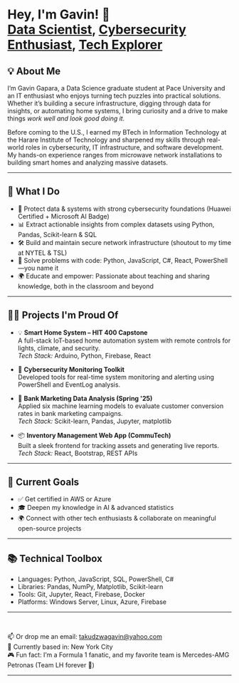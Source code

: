 <h1>Hey, I'm Gavin! 👋 <br/><a href="https://github.com/gavin-taku">Data Scientist</a>, <a href="https://www.linkedin.com/in/gavin-gapara">Cybersecurity Enthusiast</a>, <a href="#">Tech Explorer</a></h1>

<h2>💡 About Me</h2>

I’m Gavin Gapara, a Data Science graduate student at Pace University and an IT enthusiast who enjoys turning tech puzzles into practical solutions. Whether it’s building a secure infrastructure, digging through data for insights, or automating home systems, I bring curiosity and a drive to make things *work well and look good doing it.*

Before coming to the U.S., I earned my BTech in Information Technology at the Harare Institute of Technology and sharpened my skills through real-world roles in cybersecurity, IT infrastructure, and software development. My hands-on experience ranges from microwave network installations to building smart homes and analyzing massive datasets.

---

<h2>🧠 What I Do</h2>

- 🔐 Protect data & systems with strong cybersecurity foundations (Huawei Certified + Microsoft AI Badge)
- 📊 Extract actionable insights from complex datasets using Python, Pandas, Scikit-learn & SQL
- 🛠️ Build and maintain secure network infrastructure (shoutout to my time at NYTEL & TSL)
- 🧰 Solve problems with code: Python, JavaScript, C#, React, PowerShell—you name it
- 🌍 Educate and empower: Passionate about teaching and sharing knowledge, both in the classroom and beyond

---

<h2>👨‍💻 Projects I'm Proud Of</h2>

- 💡 <b>Smart Home System – HIT 400 Capstone</b>  
  A full-stack IoT-based home automation system with remote controls for lights, climate, and security.  
  *Tech Stack:* Arduino, Python, Firebase, React

- 🔐 <b>Cybersecurity Monitoring Toolkit</b>  
  Developed tools for real-time system monitoring and alerting using PowerShell and EventLog analysis.

- 🧠 <b>Bank Marketing Data Analysis (Spring '25)</b>  
  Applied six machine learning models to evaluate customer conversion rates in bank marketing campaigns.  
  *Tech Stack:* Scikit-learn, Pandas, Jupyter, matplotlib

- 📦 <b>Inventory Management Web App (CommuTech)</b>  
  Built a sleek frontend for tracking assets and generating live reports.  
  *Tech Stack:* React, Bootstrap, REST APIs

---

<h2>🎯 Current Goals</h2>

- ✅ Get certified in AWS or Azure
- 🎓 Deepen my knowledge in AI & advanced statistics
- 🌍 Connect with other tech enthusiasts & collaborate on meaningful open-source projects

---

<h2>📚 Technical Toolbox</h2>

- Languages: Python, JavaScript, SQL, PowerShell, C#
- Libraries: Pandas, NumPy, Matplotlib, Scikit-learn
- Tools: Git, Jupyter, React, Firebase, Docker
- Platforms: Windows Server, Linux, Azure, Firebase

---
<br/>

📫 Or drop me an email: [takudzwagavin@yahoo.com](mailto:takudzwagavin@yahoo.com)  
📍 Currently based in: New York City  
🎮 Fun fact: I’m a Formula 1 fanatic, and my favorite team is Mercedes-AMG Petronas (Team LH forever 🙌)

---

<!-- Link Section -->
[linkedin]: https://www.linkedin.com/in/yourprofile  
[email]: mailto:takudzwagavin@yahoo.com
